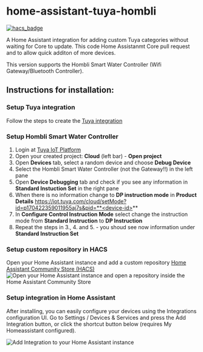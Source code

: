# home-assistant-tuya-hombli

[![hacs_badge](https://img.shields.io/badge/HACS-Custom-orange.svg?style=for-the-badge)](https://github.com/hacs/integration)

A Home Assistant integration for adding custom Tuya categories without waiting for Core to update.
This code Home Assistanmt Core pull request and to allow quick additon of more devices.

This version supports the Hombli Smart Water Controller (Wifi Gateway/Bluetooth Controller).

## Instructions for installation:

### Setup Tuya integration

Follow the steps to create the [Tuya integration](https://www.home-assistant.io/integrations/tuya)

### Setup Hombli Smart Water Controller

1. Login at [Tuya IoT Platform](https://iot.tuya.com/)
1. Open your created project: **Cloud** (left bar) - **Open project**
1. Open **Devices** tab, select a random device and choose **Debug Device**
1. Select the Hombli Smart Water Controller (not the Gateway!!) in the left pane
1. Open **Device Debugging** tab and check if you see any information in **Standard Instuction Set** in the right pane
1. When there is no information change to **DP instruction mode** in **Product Details** https://iot.tuya.com/cloud/setMode?id=p170422359011955aj7s&pid=**<device-id>**
1. In **Configure Control Instruction Mode** select change the instruction mode from **Standard Instruction** to **DP Instruction**
1. Repeat the steps in 3., 4. and 5. - you shoud see now information under **Standard Instruction Set**

### Setup custom repository in HACS

Open your Home Assistant instance and add a custom repository [Home Assistant Community Store (HACS)](https://hacs.xyz/docs/faq/custom_repositories/)
![Open your Home Assistant instance and open a repository inside the Home Assistant Community Store](https://my.home-assistant.io/badges/hacs_repository.svg)

### Setup integration in Home Assistant

After installing, you can easily configure your devices using the Integrations configuration UI. Go to Settings / Devices & Services and press the Add Integration button, or click the shortcut button below (requires My Homeassistant configured).

![Add Integration to your Home Assistant instance](https://my.home-assistant.io/badges/config_flow_start.svg)
